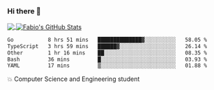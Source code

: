 ### Hi there 👋
<a href="https://github.com/fabiovincenzi/fabiovincenzi">
  <img align="center" src="https://github-readme-stats.vercel.app/api/top-langs/?username=fabiovincenzi&title_color=ffffff&text_color=c9cacc&icon_color=2bbc8a&bg_color=1d1f21&langs_count=3" />
</a>
<a href="https://github.com/fabiovincenzi/fabiovincenzi">
  <img align="center" src="https://github-readme-stats.vercel.app/api?username=fabiovincenzi&show_icons=true&line_height=27&count_private=true&title_color=ffffff&text_color=c9cacc&icon_color=2bbc8a&bg_color=1d1f21" alt="Fabio's GitHub Stats" />
</a>
<!--START_SECTION:waka-->

```txt
Go           8 hrs 51 mins   ██████████████▓░░░░░░░░░░   58.05 %
TypeScript   3 hrs 59 mins   ██████▓░░░░░░░░░░░░░░░░░░   26.14 %
Other        1 hr 16 mins    ██░░░░░░░░░░░░░░░░░░░░░░░   08.35 %
Bash         36 mins         █░░░░░░░░░░░░░░░░░░░░░░░░   03.93 %
YAML         17 mins         ▒░░░░░░░░░░░░░░░░░░░░░░░░   01.88 %
```

<!--END_SECTION:waka-->

:boom: Computer Science and Engineering student

